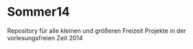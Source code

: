 Sommer14
========

Repository für alle kleinen und größeren Freizeit Projekte  in der vorlesungsfreien Zeit 2014
